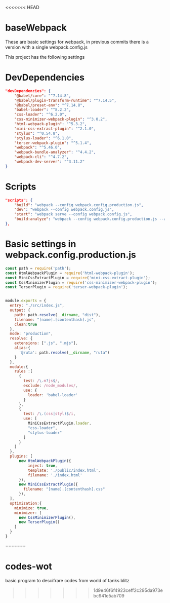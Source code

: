 <<<<<<< HEAD
# baseWebpack

These are basic settings for webpack, in previous commits there is a version with a single webpack.config.js

This project has the following settings

# DevDependencies

```json
"devDependencies": {
    "@babel/core": "^7.14.8",
    "@babel/plugin-transform-runtime": "^7.14.5",
    "@babel/preset-env": "^7.14.8",
    "babel-loader": "^8.2.2",
    "css-loader": "^6.2.0",
    "css-minimizer-webpack-plugin": "^3.0.2",
    "html-webpack-plugin": "^5.3.2",
    "mini-css-extract-plugin": "^2.1.0",
    "stylus": "^0.54.8",
    "stylus-loader": "^6.1.0",
    "terser-webpack-plugin": "^5.1.4",
    "webpack": "^5.46.0",
    "webpack-bundle-analyzer": "^4.4.2",
    "webpack-cli": "^4.7.2",
    "webpack-dev-server": "^3.11.2"
}
```

# Scripts

```json
"scripts": {
    "build": "webpack --config webpack.config.production.js",
    "dev": "webpack --config webpack.config.js",
    "start": "webpack serve --config webpack.config.js",
    "build:analyze": "webpack --config webpack.config.production.js --analyze"
},
```

# Basic settings in webpack.config.production.js

```js
const path = require('path');
const HtmlWebpackPlugin = require('html-webpack-plugin');
const MiniCssExtractPlugin = require('mini-css-extract-plugin');
const CssMinimizerPlugin = require('css-minimizer-webpack-plugin');
const TerserPlugin = require('terser-webpack-plugin');


module.exports = {
  entry: "./src/index.js",
  output: {
    path: path.resolve(__dirname, "dist"),
    filename: "[name].[contenthash].js",
    clean:true
  },
  mode: "production",
  resolve: {
    extensions: [".js", ".mjs"],
    alias:{
      '@ruta': path.resolve(__dirname, "ruta")
    }
  },
  module:{
    rules :[
      {
        test: /\.m?js$/, 
        exclude: /node_modules/,  
        use: {
          loader: 'babel-loader'
        }
      },
      {
        test: /\.(css|styl)$/i,
        use: [
          MiniCssExtractPlugin.loader,
          "css-loader",
          "stylus-loader"
        ]
      }
    ]
  },
  plugins: [
      new HtmlWebpackPlugin({ 
          inject: true, 
          template: './public/index.html', 
          filename: './index.html' 
      }),
      new MiniCssExtractPlugin({
        filename: "[name].[contenthash].css"
      }),
  ],
  optimization:{
    minimize: true,
    minimizer: [
      new CssMinimizerPlugin(),
      new TerserPlugin()
    ]
  }
}
```
=======
# codes-wot
basic program to descifrare codes from world of tanks blitz
>>>>>>> 1d9e46f6f4923ceff2c295da973ebc941e5ab709

